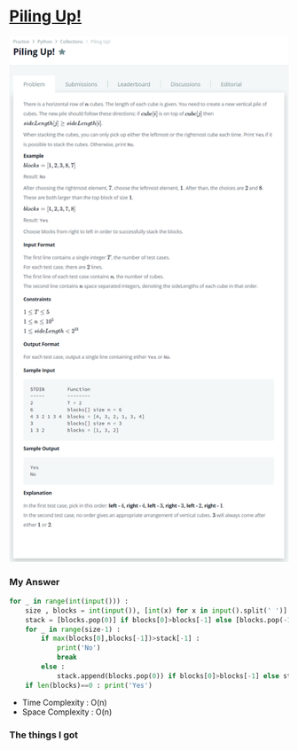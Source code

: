 # [Piling Up!](https://www.hackerrank.com/challenges/piling-up/problem?h_r=next-challenge&h_v=zen)

![image](Problem.png)



### My Answer

```python
for _ in range(int(input())) : 
    size , blocks = int(input()), [int(x) for x in input().split(' ')]
    stack = [blocks.pop(0)] if blocks[0]>blocks[-1] else [blocks.pop(-1)]
    for _ in range(size-1) : 
        if max(blocks[0],blocks[-1])>stack[-1] : 
            print('No')
            break
        else : 
            stack.append(blocks.pop(0)) if blocks[0]>blocks[-1] else stack.append(blocks.pop(-1))
    if len(blocks)==0 : print('Yes')
```

* Time Complexity : O(n)
* Space Complexity : O(n)



### The things I got
